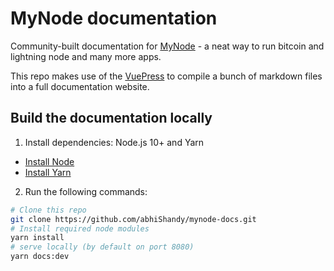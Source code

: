 # MyNode documentation

Community-built documentation for [MyNode](https://mynodebtc.com/) - a neat way to run bitcoin and lightning node and many more apps.

This repo makes use of the [VuePress](https://vuepress.vuejs.org/) to compile a bunch of markdown files into a full documentation website.

## Build the documentation locally

1. Install dependencies: Node.js 10+ and Yarn
  - [Install Node](https://nodejs.org/en/)
  - [Install Yarn](https://classic.yarnpkg.com/en/docs/install)
2. Run the following commands:
```sh
# Clone this repo
git clone https://github.com/abhiShandy/mynode-docs.git
# Install required node modules
yarn install
# serve locally (by default on port 8080)
yarn docs:dev
```
